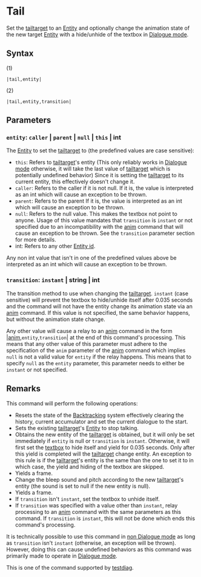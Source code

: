 # Tail

Set the [tailtarget](../Notable%20states.md#tailtarget) to an [Entity](../../Entities/Entity.md) and optionally change the animation state of the new target [Entity](../../Entities/Entity.md)  with a hide/unhide of the textbox in [Dialogue mode](../Dialogue%20mode.md).

## Syntax

(1)

````
|tail,entity|
````

(2)

````
|tail,entity,transition|
````

## Parameters

### `entity`: `caller` | `parent` | `null` | `this` | int

The [Entity](../../Entities/Entity.md) to set the [tailtarget](../Notable%20states.md#tailtarget) to (the predefined values are case sensitive):

* `this`: Refers to [tailtarget](../Notable%20states.md#tailtarget)'s entity (This only reliably works in [Dialogue mode](../Dialogue%20mode.md) otherwise, it will take the last value of [tailtarget](../Notable%20states.md#tailtarget) which is potentially undefined behavior) Since it is setting the [tailtarget](../Notable%20states.md#tailtarget) to its current entity, this effectively doesn't change it.
* `caller`: Refers to the caller if it is not null. If it is, the value is interpreted as an int which will cause an exception to be thrown.
* `parent`:  Refers to the parent If it is, the value is interpreted as an int which will cause an exception to be thrown.
* `null`:  Refers to the null value. This makes the textbox not point to anyone. Usage of this value mandates that `transition` is `instant` or not specified due to an incompatibility with the [anim](Anim.md) command that will cause an exception to be thrown. See the `transition` parameter section for more details.
* int: Refers to any other [Entity id](../Common%20commands%20id%20schemes/Entity%20id.md).

Any non int value that isn't in one of the predefined values above be interpreted as an int which will cause an exception to be thrown.

### `transition`: `instant` | string | int

The transition method to use when changing the [tailtarget](../Notable%20states.md#tailtarget). `instant` (case sensitive) will prevent the textbox to hide/unhide itself after 0.035 seconds and the command will not have the entity change its animation state via an [anim](Anim.md) command. If this value is not specified, the same behavior happens, but without the animation state change.

Any other value will cause a relay to an [anim](Anim.md) command in the form |[anim](Anim.md),`entity`,`transition`\| at the end of this command's processing. This means that any other value of this parameter must adhere to the specification of the `anim` parameter of the [anim](Anim.md) command which implies `null` is not a valid value for `entity` if the relay happens. This means that to specify `null` as the `entity` parameter, this parameter needs to either be `instant` or not specified.

## Remarks

This command will perform the following operations:

* Resets the state of the [Backtracking](../Related%20Systems/Backtracking.md) system effectively clearing the history, current accumulator and set the current dialogue to the start. 
* Sets the existing [tailtarget](../Notable%20states.md#tailtarget)'s [Entity](../../Entities/Entity.md) to stop talking.
* Obtains the new entity of the [tailtarget](../Notable%20states.md#tailtarget) is obtained, but it will only be set immediately if `entity` is null or `transition` is `instant`. Otherwise, it will first set the [textbox](../Notable%20states.md#textbox) to hide itself and yield for 0.035 seconds. Only after this yield is completed will the [tailtarget](../Notable%20states.md#tailtarget) change entity. An exception to this rule is if the [tailtarget](../Notable%20states.md#tailtarget)'s entity is the same than the one to set it to in which case, the yield and hiding of the textbox are skipped.
* Yields a frame.
* Change the bleep sound and pitch according to the new [tailtarget](../Notable%20states.md#tailtarget)'s entity (the sound is set to null if the new entity is null).
* Yields a frame.
* If `transition` isn't `instant`, set the textbox to unhide itself. 
* If `transition` was specified with a value other than `instant`, relay processing to an [anim](Anim.md) command with the same parameters as this command. If `transition` is `instant`, this will not be done which ends this command's processing.

It is technically possible to use this command in [non Dialogue mode](../Dialogue%20mode.md#non-dialogue-mode) as long as `transition` isn't `instant` (otherwise, an exception will be thrown). However, doing this can cause undefined behaviors as this command was primarily made to operate in [Dialogue mode](../Dialogue%20mode.md).

This is one of the command supported by [testdiag](Testdiag.md).
